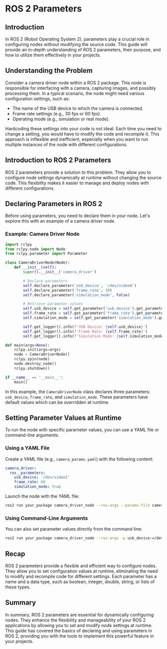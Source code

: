 # ROS 2 Parameters 

## Introduction

In ROS 2 (Robot Operating System 2), parameters play a crucial role in configuring nodes without modifying the source code. This guide will provide an in-depth understanding of ROS 2 parameters, their purpose, and how to utilize them effectively in your projects.

## Understanding the Problem

Consider a camera driver node within a ROS 2 package. This node is responsible for interfacing with a camera, capturing images, and possibly processing them. In a typical scenario, the node might need various configuration settings, such as:

- The name of the USB device to which the camera is connected.
- Frame rate settings (e.g., 30 fps or 60 fps).
- Operating mode (e.g., simulation or real mode).

Hardcoding these settings into your code is not ideal. Each time you need to change a setting, you would have to modify the code and recompile it. This approach is inflexible and inefficient, especially when you want to run multiple instances of the node with different configurations.

## Introduction to ROS 2 Parameters

ROS 2 parameters provide a solution to this problem. They allow you to configure node settings dynamically at runtime without changing the source code. This flexibility makes it easier to manage and deploy nodes with different configurations.

## Declaring Parameters in ROS 2

Before using parameters, you need to declare them in your node. Let's explore this with an example of a camera driver node.

### Example: Camera Driver Node

```python
import rclpy
from rclpy.node import Node
from rclpy.parameter import Parameter

class CameraDriverNode(Node):
    def __init__(self):
        super().__init__('camera_driver')

        # Declare parameters
        self.declare_parameter('usb_device', '/dev/video0')
        self.declare_parameter('frame_rate', 30)
        self.declare_parameter('simulation_mode', False)

        # Retrieve parameter values
        self.usb_device = self.get_parameter('usb_device').get_parameter_value().string_value
        self.frame_rate = self.get_parameter('frame_rate').get_parameter_value().integer_value
        self.simulation_mode = self.get_parameter('simulation_mode').get_parameter_value().bool_value

        self.get_logger().info(f'USB Device: {self.usb_device}')
        self.get_logger().info(f'Frame Rate: {self.frame_rate}')
        self.get_logger().info(f'Simulation Mode: {self.simulation_mode}')

def main(args=None):
    rclpy.init(args=args)
    node = CameraDriverNode()
    rclpy.spin(node)
    node.destroy_node()
    rclpy.shutdown()

if __name__ == '__main__':
    main()
```

In this example, the `CameraDriverNode` class declares three parameters: `usb_device`, `frame_rate`, and `simulation_mode`. These parameters have default values which can be overridden at runtime.

## Setting Parameter Values at Runtime

To run the node with specific parameter values, you can use a YAML file or command-line arguments.

### Using a YAML File

Create a YAML file (e.g., `camera_params.yaml`) with the following content:

```yaml
camera_driver:
  ros__parameters:
    usb_device: '/dev/video1'
    frame_rate: 60
    simulation_mode: true
```

Launch the node with the YAML file:

```bash
ros2 run your_package camera_driver_node --ros-args --params-file camera_params.yaml
```

### Using Command-Line Arguments

You can also set parameter values directly from the command line:

```bash
ros2 run your_package camera_driver_node --ros-args -p usb_device:=/dev/video1 -p frame_rate:=60 -p simulation_mode:=true
```

## Recap

ROS 2 parameters provide a flexible and efficient way to configure nodes. They allow you to set configuration values at runtime, eliminating the need to modify and recompile code for different settings. Each parameter has a name and a data type, such as boolean, integer, double, string, or lists of these types.

## Summary

In summary, ROS 2 parameters are essential for dynamically configuring nodes. They enhance the flexibility and manageability of your ROS 2 applications by allowing you to set and modify node settings at runtime. This guide has covered the basics of declaring and using parameters in ROS 2, providing you with the tools to implement this powerful feature in your projects.